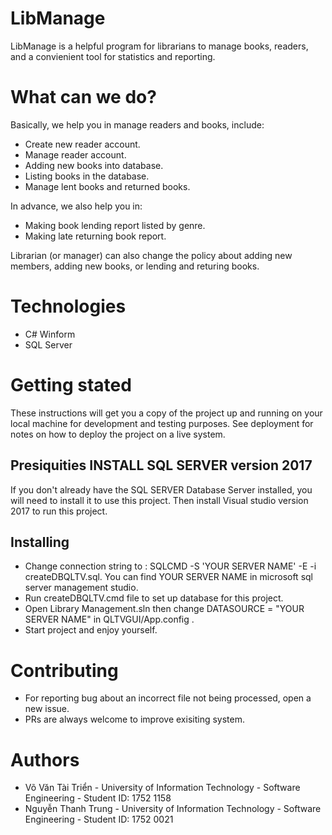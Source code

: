 # LibManage
LibManage is a helpful program for librarians to manage books, readers, and a convienient tool for statistics and reporting.

# What can we do?

Basically, we help you in manage readers and books, include:

* Create new reader account.
* Manage reader account.
* Adding new books into database.
* Listing books in the database.
* Manage lent books and returned books.

In advance, we also help you in:

* Making book lending report listed by genre.
* Making late returning book report.

Librarian (or manager) can also change the policy about adding new members, adding new books, or lending and returing books.

# Technologies

 * C# Winform
 * SQL Server

# Getting stated

These instructions will get you a copy of the project up and running on your local machine for development and testing purposes. See deployment for notes on how to deploy the project on a live system.

## Presiquities INSTALL SQL SERVER version 2017
If you don't already have the SQL SERVER Database Server installed, you will need to install it to use this project.
Then install Visual studio version 2017 to run this project.
## Installing
* Change connection string to : SQLCMD -S 'YOUR SERVER NAME' -E -i createDBQLTV.sql. You can find YOUR SERVER NAME in microsoft sql server management studio.
* Run createDBQLTV.cmd file to set up database for this project. 
* Open Library Management.sln then change DATASOURCE = "YOUR SERVER NAME" in QLTVGUI/App.config .
* Start project and enjoy yourself.
# Contributing 
 * For reporting bug about an incorrect file not being processed, open a new issue.
 * PRs are always welcome to improve exisiting system.
# Authors
  * Võ Văn Tài Triển - University of Information Technology - Software Engineering - Student ID: 1752 1158
  * Nguyễn Thanh Trung - University of Information Technology - Software Engineering - Student ID: 1752 0021
